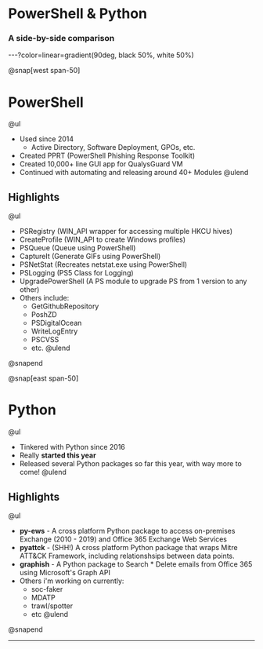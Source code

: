 # PowerShell & Python

### A side-by-side comparison

---?color=linear=gradient(90deg, black 50%, white 50%)

@snap[west span-50]

# PowerShell

@ul
* Used since 2014
  * Active Directory, Software Deployment, GPOs, etc.
* Created PPRT (PowerShell Phishing Response Toolkit)
* Created 10,000+ line GUI app for QualysGuard VM
* Continued with automating and releasing around 40+ Modules
@ulend

## Highlights

@ul
* PSRegistry (WIN_API wrapper for accessing multiple HKCU hives)
* CreateProfile (WIN_API to create Windows profiles)
* PSQueue (Queue using PowerShell)
* CaptureIt (Generate GIFs using PowerShell)
* PSNetStat (Recreates netstat.exe using PowerShell)
* PSLogging (PS5 Class for Logging)
* UpgradePowerShell (A PS module to upgrade PS from 1 version to any other)
* Others include:
  * GetGithubRepository
  * PoshZD
  * PSDigitalOcean
  * WriteLogEntry
  * PSCVSS
  * etc.
@ulend

@snapend

@snap[east span-50]
# Python

@ul
* Tinkered with Python since 2016
* Really **started this year**
* Released several Python packages so far this year, with way more to come!
@ulend

## Highlights

@ul
* **py-ews** - A cross platform Python package to access on-premises Exchange (2010 - 2019) and Office 365 Exchange Web Services
* **pyattck** - (SHH!) A cross platform Python package that wraps Mitre ATT&CK Framework, including relationshsips between data points.
* **graphish** - A Python package to Search * Delete emails from Office 365 using Microsoft's Graph API
* Others i'm working on currently:
  * soc-faker
  * MDATP
  * trawl/spotter
  * etc
@ulend

@snapend

---